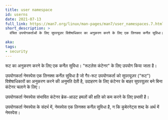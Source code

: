 ```yaml
---
title: user namespace
id: userns
date: 2021-07-13
full_link: https://man7.org/linux/man-pages/man7/user_namespaces.7.html
short_description: >
  वंचित उपयोगकर्ताओं के लिए सुपरयूज़र विशेषाधिकार का अनुकरण करने के लिए एक लिनक्स कर्नेल सुविधा।

aka:
tags:
- security
---
```


रूट का अनुकरण करने के लिए एक कर्नेल सुविधा। "रूटलेस कंटेनर" के लिए उपयोग किया जाता है।

<!--more-->

उपयोगकर्ता नेमस्पेस एक लिनक्स कर्नेल सुविधा है जो गैर-रूट उपयोगकर्ता को सुपरयूज़र ("रूट") विशेषाधिकारों का अनुकरण करने की अनुमति देती है, उदाहरण के लिए कंटेनर के बाहर सुपरयूज़र बने बिना कंटेनर चलाने के लिए।

उपयोगकर्ता नेमस्पेस संभावित कंटेनर ब्रेक-आउट हमलों की क्षति को कम करने के लिए प्रभावी है।

उपयोगकर्ता नेमस्पेस के संदर्भ में, नेमस्पेस एक लिनक्स कर्नेल सुविधा है, न कि कुबेरनेट्स शब्द के अर्थ में नेमस्पेस।

<!-- TODO: https://kinvolk.io/blog/2020/12/improving-kubernetes-and-container-security-with-user-namespaces/ -->